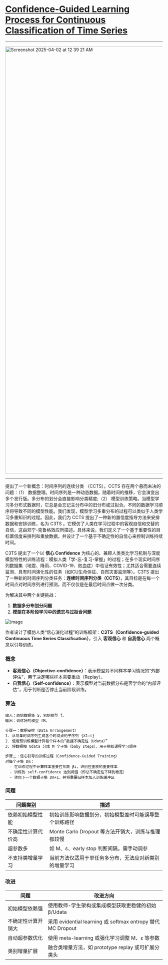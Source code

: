 
# [Confidence-Guided Learning Process for Continuous Classification of Time Series](https://arxiv.org/abs/2208.06883#:~:text=Thus%2C%20we%20propose%20a%20novel%20Confidence-guided%20method%20for,and%20the%20self-confidence%20to%20control%20the%20learning%20duration.)

----

<img width="1366" alt="Screenshot 2025-04-02 at 12 39 21 AM" src="https://github.com/user-attachments/assets/1815329c-8ee9-4a22-98f6-2e8187d9f9b6" />

----

提出了一个新概念：时间序列的连续分类 （CCTS）。CCTS 存在两个悬而未决的问题：（1） 数据整理。时间序列是一种动态数据。随着时间的推移，它会演变出多个发行版。多分布的划分会直接影响分类精度;（2） 模型训练策略。当模型学习多分布式数据时，它总是会忘记主分布中的旧分布或过拟合。不同的数据学习顺序将导致不同的模型性能。我们发现，模型学习多重分布的过程可以类似于人类学习多重知识的过程。因此，我们为 CCTS 提出了一种新的置信度指导方法来安排数据和安排训练，名为 C3TS 。它模仿了人类在学习过程中的客观自信和交替的自信，这由邓宁-克鲁格效应所描述。具体来说，我们定义了一个基于重要性的目标置信度来排列和重放数据，并设计了一个基于不确定性的自信心来控制训练持续时间。
 
C3TS 提出了一个以 **信心 Confidence** 为核心的、兼顾人类类比学习机制与深度模型特性的训练流程：模拟人类「学-忘-复习-掌握」的过程；在多个现实时间序列数据集（地震、降雨、COVID-19、败血症）中验证有效性；尤其适合需要连续监测、具有时间演化性的任务（如ICU生命体征、自然灾害监测等）。C3TS 提出了一种新的时间序列分类任务：**连续时间序列分类（CCTS）**，其目标是在每一个时间点对时间序列进行预测，而不仅仅是在最后时间点做一次分类。

为解决其中两个关键挑战：

1. **数据多分布划分问题**
2. **模型在多阶段学习中的遗忘与过拟合问题**

![image](https://github.com/user-attachments/assets/43c578f6-0ddc-40ee-a80c-31a02e5257fa)

作者设计了模仿人类“信心演化过程”的训练框架：**C3TS（Confidence-guided Continuous Time Series Classification）**，引入 **客观信心** 和 **自我信心** 两个概念以引导训练。

### 概念

- **客观信心（Objective-confidence）**：表示模型对不同样本学习情况的“外部评估”，用于决定哪些样本需要重放（Replay）。
- **自我信心（Self-confidence）**：表示模型对当前数据分布是否学会的“内部评估”，用于判断是否停止当前阶段训练。

### 算法
```
输入：原始数据集 S，初始模型 f。
输出：训练好的模型 fM。

步骤一：数据安排（Data Arrangement）
1. 从每条时间序列生成各个时间点的子序列 {X1:t}
2. 使用预训练模型计算每个样本的“数据不确定性（Udata）”
3. 将数据按 Udata 分成 M 个子集（baby steps），用于模拟课程学习顺序

步骤二：信心引导的训练过程（Confidence-Guided Training）
对每个子集 Dm：
  - 在训练过程中计算样本重要性系数 βi，识别应重放的重要样本
  - 训练到 self-confidence 达到阈值（即总不确定性下降到稳定）
  - 转向下一个数据子集 Dm+1，并将重要旧样本加入训练缓冲区
```

### 问题

| 问题类别             | 描述                                                                 |
|----------------------|----------------------------------------------------------------------|
| 依赖初始模型性能     | 初始训练影响数据划分，初始模型差时可能误导整个训练路径               |
| 不确定性计算代价高   | Monte Carlo Dropout 等方法开销大，训练与推理都较慢                   |
| 超参数多             | 如 M、ε、early stop 判断间隔，需手动调参                              |
| 不支持类增量学习     | 当前方法仅适用于单任务多分布，无法应对新类别的增量学习               |

### 改进

| 问题               | 改进方向                                                             |
|--------------------|----------------------------------------------------------------------|
| 初始模型依赖强     | 使用教师-学生架构或集成模型获取更稳健的初始 β/Udata                  |
| 不确定性计算开销大 | 采用 evidential learning 或 softmax entropy 替代 MC Dropout          |
| 自动超参数优化     | 使用 meta-learning 或强化学习调整 M、ε 等参数                         |
| 类别增量扩展       | 融合类增量方法，如 prototype replay 或可扩展分类头                   |






